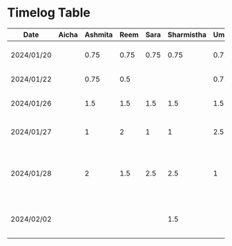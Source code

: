 # Timelog Table

| Date       | Aicha | Ashmita | Reem   | Sara     | Sharmistha | Uma  | Task                     |
|------------|-------|---------|------- |----------| ---------- | ---  | ------------------------ |
| 2024/01/20 |       | 0.75    |0.75    | 0.75     | 0.75       | 0.75 | Project Topic Discussion |
| 2024/01/22 |       | 0.75    |0.5     |          |            | 0.75 | Project Discussion       |
| 2024/01/26 |       | 1.5     |1.5     | 1.5      | 1.5        | 1.5  | Deliverable 1 Discussion |
| 2024/01/27 |       | 1       |2       | 1        | 1          | 2.5  | Worked on Deliverable 1  |
| 2024/01/28 |       | 2       |1.5     | 2.5      | 2.5        | 1    | D1 Presentation editing, UI design, app theme and logo |
| 2024/02/02 |       |         |        |          | 1.5        |      | Finalize D1 document for submission |
